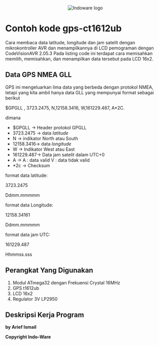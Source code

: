 <p align="center">
  <img src="https://indo-ware.com/logo/LOGONEW2.png" alt="Indoware logo"/>
</p>

# Contoh kode gps-ct1612ub

</p>Cara membaca data latitude, longitude dan jam satelit dengan mikrokontroller AVR dan menampilkannya di LCD pemograman dengan CodeVisionAVR 2.05.3 Pada listing code ini terdapat cara memisahkan memilih, memisahkan, dan menampilkan data tersebut pada LCD 16x2.</p>

## Data GPS NMEA GLL
<p>GPS ini mengeluarkan lima data yang berbeda dengan protokol NMEA, tetapi yang kita ambil hanya data GLL yang mempunyai format sebagai berikut</p>

<p>$GPGLL , 3723.2475, N,12158.3416, W,161229.487, A*2C.</p>

<p>dimana</p>

<ul>
<li>$GPGLL    -> Header protokol GPGLL</li>
<li>3723.2475 -> data <i>latitude</i></li>
<li>N         -> indikator North atau South</li>
<li>12158.3416-> data <i>longitude</i></li>
<li>W         -> Indikator West atau East</li>
<li>161229.487-> Data jam satelit dalam UTC+0</li>
<li>A         -> A : data valid V : data tidak valid</li>
<li>*2c       -> Checksum</li>
</ul>

<p>format data latitude:</p>
<p>3723.2475</p>
<p>Ddmm.mmmmm</p>

<p>format data Longitude:</p>
<p>12158.34161</p>
<p>Ddmm.mmmmm</p>

<p>format data jam UTC:</p>
<p>161229.487</p>
<p>Hhmmss.sss</p>

## Perangkat Yang Digunakan
<ol>
<li>Modul ATmega32 dengan Frekuensi Crystal 16MHz</li>
<li>GPS t1612ub </li>
<li>LCD 16x2</li>
<li>Regulator 3V LP2950</li>
</ol>

## Deskripsi Kerja Program


<p><b>by Arief Ismail</b></p>
<p><b>Copyright Indo-Ware</b></p>
